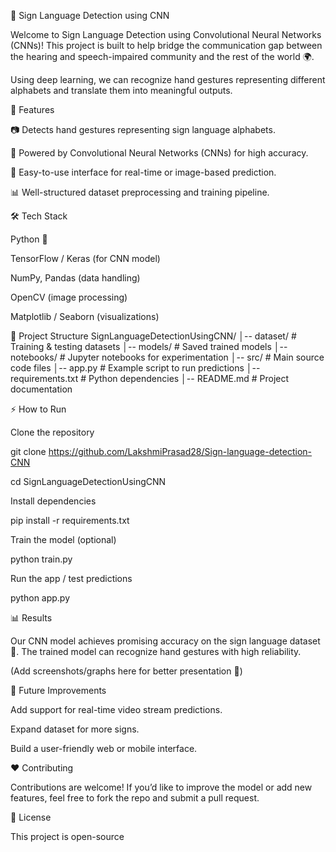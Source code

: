 🤟 Sign Language Detection using CNN

Welcome to Sign Language Detection using Convolutional Neural Networks (CNNs)!
This project is built to help bridge the communication gap between the hearing and speech-impaired community and the rest of the world 🌍.

Using deep learning, we can recognize hand gestures representing different alphabets and translate them into meaningful outputs.

🚀 Features

📷 Detects hand gestures representing sign language alphabets.

🧠 Powered by Convolutional Neural Networks (CNNs) for high accuracy.

🎯 Easy-to-use interface for real-time or image-based prediction.

📊 Well-structured dataset preprocessing and training pipeline.

🛠️ Tech Stack

Python 🐍

TensorFlow / Keras (for CNN model)

NumPy, Pandas (data handling)

OpenCV (image processing)

Matplotlib / Seaborn (visualizations)

📂 Project Structure
SignLanguageDetectionUsingCNN/
│-- dataset/          # Training & testing datasets
│-- models/           # Saved trained models
│-- notebooks/        # Jupyter notebooks for experimentation
│-- src/              # Main source code files
│-- app.py            # Example script to run predictions
│-- requirements.txt  # Python dependencies
│-- README.md         # Project documentation

⚡ How to Run

Clone the repository

git clone https://github.com/LakshmiPrasad28/Sign-language-detection-CNN


cd SignLanguageDetectionUsingCNN


Install dependencies

pip install -r requirements.txt


Train the model (optional)

python train.py


Run the app / test predictions

python app.py

📊 Results

Our CNN model achieves promising accuracy on the sign language dataset 🎉.
The trained model can recognize hand gestures with high reliability.

(Add screenshots/graphs here for better presentation 📸)

🌱 Future Improvements

Add support for real-time video stream predictions.

Expand dataset for more signs.

Build a user-friendly web or mobile interface.

❤️ Contributing

Contributions are welcome!
If you’d like to improve the model or add new features, feel free to fork the repo and submit a pull request.

📜 License

This project is open-source 
